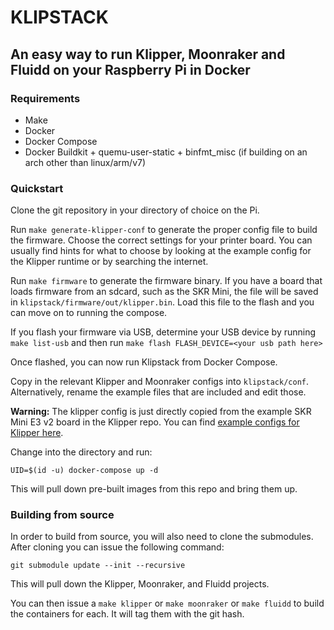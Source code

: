 # KLIPSTACK
## An easy way to run Klipper, Moonraker and Fluidd on your Raspberry Pi in Docker

### Requirements
- Make
- Docker
- Docker Compose
- Docker Buildkit + quemu-user-static + binfmt_misc (if building on an arch other than linux/arm/v7)

### Quickstart
Clone the git repository in your directory of choice on the Pi.

Run `make generate-klipper-conf` to generate the proper config file to build the firmware. Choose the correct settings for your printer board. You can usually find hints for what to choose by looking at the example config for the Klipper runtime or by searching the internet. 

Run `make firmware` to generate the firmware binary. If you have a board that loads firmware from an sdcard, such as the SKR Mini, the file will be saved in `klipstack/firmware/out/klipper.bin`. Load this file to the flash and you can move on to running the compose.

If you flash your firmware via USB, determine your USB device by running `make list-usb` and then run `make flash FLASH_DEVICE=<your usb path here>`

Once flashed, you can now run Klipstack from Docker Compose.

Copy in the relevant Klipper and Moonraker configs into `klipstack/conf`. Alternatively, rename the example files that are included and edit those. 

**Warning:** The klipper config is just directly copied from the example SKR Mini E3 v2 board in the Klipper repo. You can find [example configs for Klipper here](https://github.com/KevinOConnor/klipper/tree/master/config).

Change into the directory and run:

`UID=$(id -u) docker-compose up -d`

This will pull down pre-built images from this repo and bring them up. 

### Building from source
In order to build from source, you will also need to clone the submodules. After cloning you can issue the following command:

`git submodule update --init --recursive`

This will pull down the Klipper, Moonraker, and Fluidd projects.

You can then issue a `make klipper` or `make moonraker` or `make fluidd` to build the containers for each. It will tag them with the git hash.


